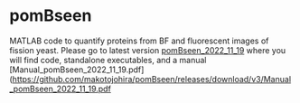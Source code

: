 # pomBseen
MATLAB code to quantify proteins from BF and fluorescent images of fission yeast.  Please go to latest version [pomBseen_2022_11_19](https://github.com/makotojohira/pomBseen/releases/tag/v3) where you will find code, standalone executables, and a manual 
[Manual_pomBseen_2022_11_19.pdf](https://github.com/makotojohira/pomBseen/releases/download/v3/Manual_pomBseen_2022_11_19.pdf
